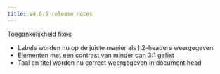 ```yaml
---
title: V4.6.5 release notes
---
```


Toegankelijkheid fixes

- Labels worden nu op de juiste manier als h2-headers weergegeven
- Elementen met een contrast van minder dan 3:1 gefixt
- Taal en titel worden nu correct weergegeven in document head
